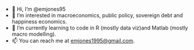 - 👋 Hi, I’m @emjones95
- 👀 I’m interested in macroeconomics, public policy, sovereign debt and happiness economics.
- 🌱 I’m currently learning to code in R (mostly data viz)and Matlab (mostly macro modelling). 
- 📫 You can reach me at emjones1995@gmail.com. 

<!---
emjones95/emjones95 is a ✨ special ✨ repository because its `README.md` (this file) appears on your GitHub profile.
You can click the Preview link to take a look at your changes.
--->
